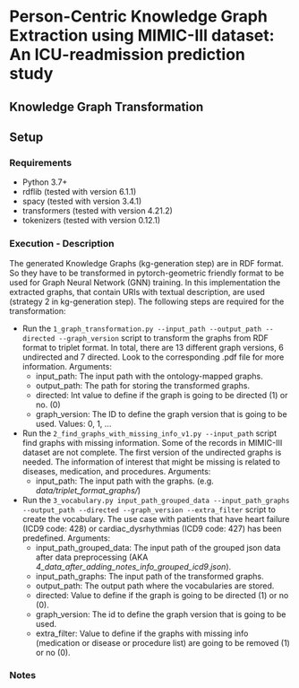 # Person-Centric Knowledge Graph Extraction using MIMIC-III dataset: An ICU-readmission prediction study 

## Knowledge Graph Transformation

## Setup
### Requirements
- Python 3.7+
- rdflib (tested with version 6.1.1)
- spacy (tested with version 3.4.1)                   
- transformers (tested with version 4.21.2)        
- tokenizers (tested with version 0.12.1)              


### Execution - Description
The generated Knowledge Graphs (kg-generation step) are in RDF format. So they have to be transformed in pytorch-geometric friendly format to be used for Graph Neural Network (GNN) training. In this implementation the extracted graphs, that contain URIs with textual description, are used (strategy 2 in kg-generation step). The following steps are required for the transformation:
- Run the ```1_graph_transformation.py --input_path --output_path --directed --graph_version``` script to transform the graphs from RDF format to triplet format. In total, there are 13 different graph versions, 6 undirected and 7 directed. Look to the corresponding .pdf file for more information. Arguments:
    - input_path: The input path with the ontology-mapped graphs.
    - output_path: The path for storing the transformed graphs.
    - directed: Int value to define if the graph is going to be directed (1) or no. (0)
    - graph_version: The ID to define the graph version that is going to be used. Values: 0, 1, ...
- Run the ```2_find_graphs_with_missing_info_v1.py --input_path``` script find graphs with missing information. Some of the records in MIMIC-III dataset are not complete. The first version of the undirected graphs is needed. The information of interest that might be missing is related to diseases, medication, and procedures. Arguments:
    - input_path: The input path with the graphs. (e.g. <i>data/triplet_format_graphs/</i>)
- Run the ```3_vocabulary.py input_path_grouped_data --input_path_graphs --output_path --directed --graph_version --extra_filter``` script to create the vocabulary. The use case with patients that have heart failure (ICD9 code: 428) or cardiac_dysrhythmias (ICD9 code: 427) has been predefined. Arguments:
    - input_path_grouped_data: The input path of the grouped json data after data preprocessing (AKA <i>4_data_after_adding_notes_info_grouped_icd9.json</i>).
    - input_path_graphs: The input path of the transformed graphs.
    - output_path: The output path where the vocabularies are stored.
    - directed: Value to define if the graph is going to be directed (1) or no (0).
    - graph_version: The id to define the graph version that is going to be used.
    - extra_filter: Value to define if the graphs with missing info (medication or disease or procedure list) are going to be removed (1) or no (0).

### Notes
